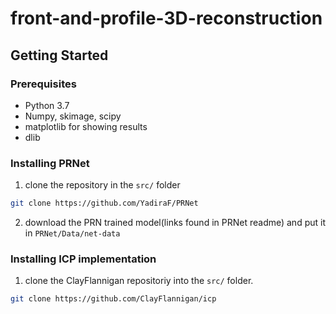 # front-and-profile-3D-reconstruction

## Getting Started

### Prerequisites
* Python 3.7
* Numpy, skimage, scipy
* matplotlib for showing results
* dlib

### Installing PRNet

1. clone the repository in the `src/` folder
```bash
git clone https://github.com/YadiraF/PRNet
``` 
2. download the PRN trained model(links found in PRNet readme) and put it in `PRNet/Data/net-data`

### Installing ICP implementation

1. clone the ClayFlannigan repositoriy into the `src/` folder.
```bash
git clone https://github.com/ClayFlannigan/icp
``` 
